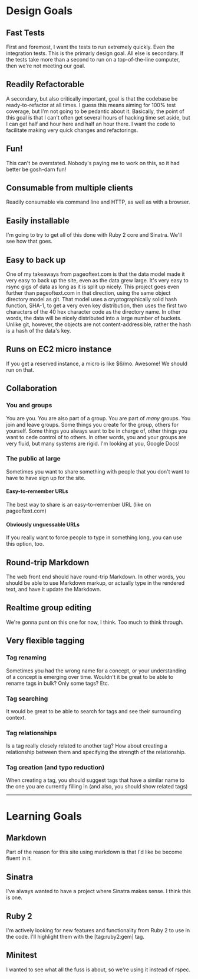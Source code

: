 # Design Goals

## Fast Tests

First and foremost, I want the tests to run extremely quickly.  Even the
integration tests.  This is the primarly design goal.  All else is secondary.
If the tests take more than a second to run on a top-of-the-line computer,
then we're not meeting our goal.

## Readily Refactorable

A secondary, but also critically important, goal is that the codebase be
ready-to-refactor at all times.  I guess this means aiming for 100% test
coverage, but I'm not going to be pedantic about it.  Basically, the point of
this goal is that I can't often get several hours of hacking time set aside,
but I can get half and hour here and half an hour there.  I want the code to
facilitate making very quick changes and refactorings.

## Fun!

This can't be overstated.  Nobody's paying me to work on this, so it had better
be gosh-darn fun!

## Consumable from multiple clients

Readily consumable via command line and HTTP, as well as with a browser.

## Easily installable

I'm going to try to get all of this done with Ruby 2 core and Sinatra.  We'll
see how that goes.

## Easy to back up

One of my takeaways from pageoftext.com is that the data model made it very
easy to back up the site, even as the data grew large.  It's very easy to rsync
gigs of data as long as it is split up nicely.  This project goes even further
than pageoftext.com in that direction, using the same object directory model as
git.  That model uses a cryptographically solid hash function, SHA-1, to get a
very even key distribution, then uses the first two characters of the 40 hex
character code as the directory name.  In other words, the data will be nicely
distributed into a large number of buckets.  Unlike git, however, the objects
are not content-addressible, rather the hash is a hash of the data's key.

## Runs on EC2 micro instance

If you get a reserved instance, a micro is like $6/mo.  Awesome!  We should
run on that.

## Collaboration

### You and groups

You are you.  You are also part of a group.  You are part of *many* groups.
You join and leave groups.  Some things you create for the group, others for
yourself.  Some things you always want to be in charge of, other things you
want to cede control of to others.  In other words, you and your groups are
very fluid, but many systems are rigid.  I'm looking at you, Google Docs!

### The public at large

Sometimes you want to share something with people that you don't want to have
to have sign up for the site.

#### Easy-to-remember URLs

The best way to share is an easy-to-remember URL (like on pageoftext.com)

#### Obviously unguessable URLs

If you really want to force people to type in something long, you can use this
option, too.

## Round-trip Markdown

The web front end should have round-trip Markdown.  In other words, you should
be able to use Markdown markup, or actually type in the rendered text, and have
it update the Markdown.

## Realtime group editing

We're gonna punt on this one for now, I think.  Too much to think through.

## Very flexible tagging

### Tag renaming

Sometimes you had the wrong name for a concept, or your understanding of a
concept is emerging over time.  Wouldn't it be great to be able to rename tags
in bulk?  Only some tags?  Etc.

### Tag searching

It would be great to be able to search for tags and see their surrounding context.

### Tag relationships

Is a tag really closely related to another tag?  How about creating a relationship
between them and specifying the strength of the relationship.

### Tag creation (and typo reduction)

When creating a tag, you should suggest tags that have a similar name to the
one you are currently filling in (and also, you should show related tags)



---

# Learning Goals

## Markdown

Part of the reason for this site using markdown is that I'd like be become
fluent in it.

## Sinatra

I've always wanted to have a project where Sinatra makes sense.  I think this
is one.

## Ruby 2

I'm actively looking for new features and functionality from Ruby 2 to use
in the code.  I'll highlight them with the [tag:ruby2:gem] tag.

## Minitest

I wanted to see what all the fuss is about, so we're using it instead of rspec.
